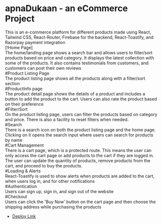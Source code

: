 # apnaDukaan - an eCommerce Project <br/>
This is an e-commerce platform for different products made using React, Tailwind CSS, React-Router, Firebase for the backend, React-Toastify, and Razorpay payment integration
<br/>
[!Home Page] <br/>
The home/landing page shows a search bar and allows users to filter/sort products based on price and category. It displays the latest collection with some of the products. It also contains testimonials from customers, and customers can post their own reviews
<br/>
#Product Listing Page <br/>
The product listing page shows all the products along with a filter/sort section
<br/>
#ProductInfo page <br/>
The product detail page shows the details of a product and includes a button to add the product to the cart. Users can also rate the product based on their preference
<br/>
#Filter/Sort </br>
On the product listing page, users can filter the products based on category and price. There is also a facility to reset filters when needed.
<br/>
#Search <br/>
There is a search icon on both the product listing page and the home page. Clicking on it opens the search input where users can search for products by name
<br/>
#Cart Management <br/>
There is a cart page, which is a protected route. This means the user can only access the cart page or add products to the cart if they are logged in. The user can update the quantity of products, remove products from the cart, and proceed to buy the products.
<br/>
#Loading & Alerts <br/>
React-Toastify is used to show alerts when products are added to the cart, when users log in, and for other notifications
<br/>
#Authentication <br/>
Users can sign up, sign in, and sign out of the website
<br/>
#Checkout <br/>
Users can click the 'Buy Now' button on the cart page and then choose the shipping address while purchasing the products

- [Deploy Link](https://apnadukaan.vercel.app/)
